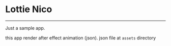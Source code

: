 # Lottie Nico
---
Just a sample app.

this app render after effect animation (json).
json file at `assets` directory
